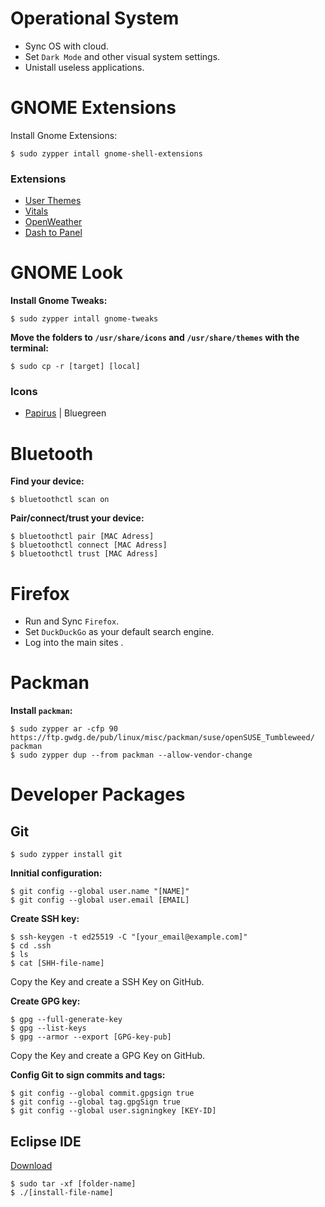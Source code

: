 # Operational System
- Sync OS with cloud.
- Set `Dark Mode` and other visual system settings.
- Unistall useless applications.

# GNOME Extensions
Install Gnome Extensions:
```
$ sudo zypper intall gnome-shell-extensions
```

### Extensions
- [User Themes](https://extensions.gnome.org/extension/19/user-themes/)
- [Vitals](https://extensions.gnome.org/extension/1460/vitals/)
- [OpenWeather](https://extensions.gnome.org/extension/750/openweather/)
- [Dash to Panel](https://extensions.gnome.org/extension/1160/dash-to-panel/)

# GNOME Look
**Install Gnome Tweaks:**
```
$ sudo zypper intall gnome-tweaks
```

**Move the folders to `/usr/share/icons` and `/usr/share/themes` with the terminal:**
```
$ sudo cp -r [target] [local]
```

### Icons
- [Papirus](https://www.gnome-look.org/p/1166289) | Bluegreen

# Bluetooth
**Find your device:**
```
$ bluetoothctl scan on
```
**Pair/connect/trust your device:**
```
$ bluetoothctl pair [MAC Adress]
$ bluetoothctl connect [MAC Adress]
$ bluetoothctl trust [MAC Adress]
```

# Firefox
- Run and Sync `Firefox`.
- Set `DuckDuckGo` as your default search engine.
- Log into the main sites .

# Packman
**Install `packman`:**
```
$ sudo zypper ar -cfp 90 https://ftp.gwdg.de/pub/linux/misc/packman/suse/openSUSE_Tumbleweed/ packman
$ sudo zypper dup --from packman --allow-vendor-change
```

# Developer Packages
## Git
```
$ sudo zypper install git
```
**Innitial configuration:**
```
$ git config --global user.name "[NAME]"
$ git config --global user.email [EMAIL]
```
**Create SSH key:**
```
$ ssh-keygen -t ed25519 -C "[your_email@example.com]"
$ cd .ssh
$ ls
$ cat [SHH-file-name]
```
Copy the Key and create a SSH Key on GitHub.

**Create GPG key:**
```
$ gpg --full-generate-key
$ gpg --list-keys
$ gpg --armor --export [GPG-key-pub]
```
Copy the Key and create a GPG Key on GitHub.

**Config Git to sign commits and tags:**
```
$ git config --global commit.gpgsign true
$ git config --global tag.gpgSign true
$ git config --global user.signingkey [KEY-ID]
```


## Eclipse IDE

[Download](https://eclipseide.org/)
```
$ sudo tar -xf [folder-name]
$ ./[install-file-name]
```
